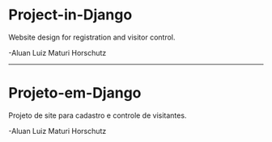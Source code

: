 # Project-in-Django
Website design for registration and visitor control.

-Aluan Luiz Maturi Horschutz

--------------------------------------

# Projeto-em-Django
Projeto de site para cadastro e controle de visitantes.

-Aluan Luiz Maturi  Horschutz
